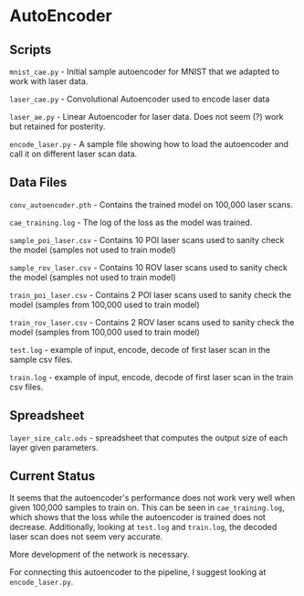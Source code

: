 AutoEncoder
===========

Scripts
----
`mnist_cae.py` - Initial sample autoencoder for MNIST that we adapted to work with laser data.

`laser_cae.py` - Convolutional Autoencoder used to encode laser data

`laser_ae.py` - Linear Autoencoder for laser data. Does not seem (?) work but retained for posterity.

`encode_laser.py` - A sample file showing how to load the autoencoder and call it on different laser scan data.

Data Files
----
`conv_autoencoder.pth` - Contains the trained model on 100,000 laser scans.

`cae_training.log` - The log of the loss as the model was trained.

`sample_poi_laser.csv` - Contains 10 POI laser scans used to sanity check the model (samples not used to train model)

`sample_rov_laser.csv` - Contains 10 ROV laser scans used to sanity check the model (samples not used to train model)

`train_poi_laser.csv` - Contains 2 POI laser scans used to sanity check the model (samples from 100,000 used to train model)

`train_rov_laser.csv` - Contains 2 ROV laser scans used to sanity check the model (samples from 100,000 used to train model)

`test.log` - example of input, encode, decode of first laser scan in the sample csv files.

`train.log` - example of input, encode, decode of first laser scan in the train csv files.

Spreadsheet
----
`layer_size_calc.ods` - spreadsheet that computes the output size of each layer given parameters.

Current Status
----
It seems that the autoencoder's performance does not work very well when given 100,000 samples to train on. This can be seen in `cae_training.log`, which shows that the loss while the autoencoder is trained does not decrease. Additionally, looking at `test.log` and `train.log`, the decoded laser scan does not seem very accurate. 

More development of the network is necessary.

For connecting this autoencoder to the pipeline, I suggest looking at `encode_laser.py`. 